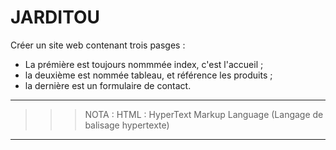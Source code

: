 # **JARDITOU**

Créer un site web contenant trois pasges :
- La prémière est toujours nommmée index, c'est l'accueil ;
- la deuxième est nommée tableau, et référence les produits ;
- la dernière est un formulaire de contact.

___
>>> NOTA :
    HTML : HyperText Markup Language (Langage de balisage hypertexte)
___